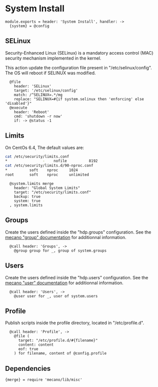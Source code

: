 
# System Install

    module.exports = header: 'System Install', handler: ->
      {system} = @config

## SELinux

Security-Enhanced Linux (SELinux) is a mandatory access control (MAC) security
mechanism implemented in the kernel.

This action update the configuration file present in "/etc/selinux/config". The
OS will reboot if SELINUX was modified.

      @file
        header: 'SELinux'
        target: '/etc/selinux/config'
        match: /^SELINUX=.*/mg
        replace: "SELINUX=#{if system.selinux then 'enforcing' else 'disabled'}"
      @execute
        header: 'Reboot'
        cmd: 'shutdown -r now'
        if: -> @status -1

## Limits

On CentOs 6.4, The default values are:

```bash
cat /etc/security/limits.conf
*                -    nofile          8192
cat /etc/security/limits.d/90-nproc.conf
*          soft    nproc     1024
root       soft    nproc     unlimited
```

      @system.limits merge
        header: "Global System Limits"
        target: "/etc/security/limits.conf"
        backup: true
        system: true
      , system.limits

## Groups

Create the users defined inside the "hdp.groups" configuration. See the
[mecano "group" documentation][mecano_group] for additionnal information.

      @call header: 'Groups', ->
        @group group for _, group of system.groups

## Users

Create the users defined inside the "hdp.users" configuration. See the
[mecano "user" documentation][mecano_user] for additionnal information.

      @call header: 'Users', ->
        @user user for _, user of system.users

## Profile

Publish scripts inside the profile directory, located in "/etc/profile.d".

      @call header: 'Profile', ->
        @file (
          target: "/etc/profile.d/#{filename}"
          content: content
          eof: true
        ) for filename, content of @config.profile

## Dependencies

    {merge} = require 'mecano/lib/misc'

[mecano_group]: https://github.com/wdavidw/node-mecano/blob/master/src/group.coffee.md
[mecano_user]: https://github.com/wdavidw/node-mecano/blob/master/src/user.coffee.md
